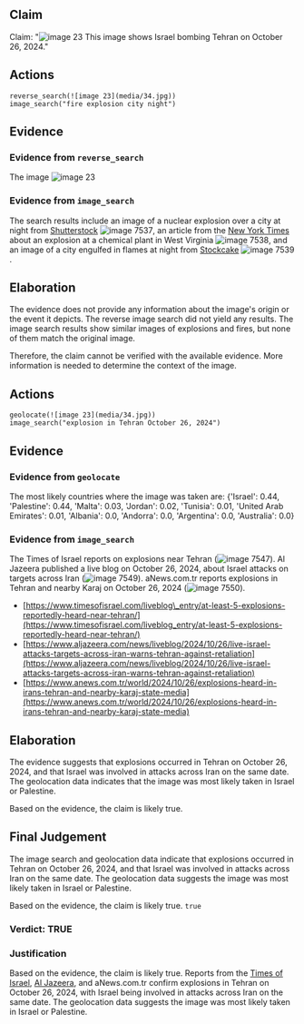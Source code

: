 ## Claim
Claim: "![image 23](media/34.jpg) This image shows Israel bombing Tehran on October 26, 2024."

## Actions
```
reverse_search(![image 23](media/34.jpg))
image_search("fire explosion city night")
```

## Evidence
### Evidence from `reverse_search`
The image ![image 23](media/34.jpg)

### Evidence from `image_search`
The search results include an image of a nuclear explosion over a city at night from [Shutterstock](https://www.shutterstock.com/image-photo/nuclear-explosion-city-night-739253215) ![image 7537](media/2025-08-29_21-56-1756504575-512270.jpg), an article from the [New York Times](https://www.nytimes.com/2020/12/09/us/west-virginia-explosion.html) about an explosion at a chemical plant in West Virginia ![image 7538](media/2025-08-29_21-56-1756504575-716637.jpg), and an image of a city engulfed in flames at night from [Stockcake](https://stockcake.com/i/city-engulfed-flames_1034836_127136) ![image 7539](media/2025-08-29_21-56-1756504576-018835.jpg).


## Elaboration
The evidence does not provide any information about the image's origin or the event it depicts. The reverse image search did not yield any results. The image search results show similar images of explosions and fires, but none of them match the original image.

Therefore, the claim cannot be verified with the available evidence. More information is needed to determine the context of the image.


## Actions
```
geolocate(![image 23](media/34.jpg))
image_search("explosion in Tehran October 26, 2024")
```

## Evidence
### Evidence from `geolocate`
The most likely countries where the image was taken are: {'Israel': 0.44, 'Palestine': 0.44, 'Malta': 0.03, 'Jordan': 0.02, 'Tunisia': 0.01, 'United Arab Emirates': 0.01, 'Albania': 0.0, 'Andorra': 0.0, 'Argentina': 0.0, 'Australia': 0.0}

### Evidence from `image_search`
The Times of Israel reports on explosions near Tehran (![image 7547](media/2025-08-29_21-56-1756504600-951732.jpg)). Al Jazeera published a live blog on October 26, 2024, about Israel attacks on targets across Iran (![image 7549](media/2025-08-29_21-56-1756504601-297090.jpg)). aNews.com.tr reports explosions in Tehran and nearby Karaj on October 26, 2024 (![image 7550](media/2025-08-29_21-56-1756504601-730018.jpg)).

*   [https://www.timesofisrael.com/liveblog\_entry/at-least-5-explosions-reportedly-heard-near-tehran/](https://www.timesofisrael.com/liveblog_entry/at-least-5-explosions-reportedly-heard-near-tehran/)
*   [https://www.aljazeera.com/news/liveblog/2024/10/26/live-israel-attacks-targets-across-iran-warns-tehran-against-retaliation](https://www.aljazeera.com/news/liveblog/2024/10/26/live-israel-attacks-targets-across-iran-warns-tehran-against-retaliation)
*   [https://www.anews.com.tr/world/2024/10/26/explosions-heard-in-irans-tehran-and-nearby-karaj-state-media](https://www.anews.com.tr/world/2024/10/26/explosions-heard-in-irans-tehran-and-nearby-karaj-state-media)


## Elaboration
The evidence suggests that explosions occurred in Tehran on October 26, 2024, and that Israel was involved in attacks across Iran on the same date. The geolocation data indicates that the image was most likely taken in Israel or Palestine.

Based on the evidence, the claim is likely true.


## Final Judgement
The image search and geolocation data indicate that explosions occurred in Tehran on October 26, 2024, and that Israel was involved in attacks across Iran on the same date. The geolocation data suggests the image was most likely taken in Israel or Palestine.

Based on the evidence, the claim is likely true. `true`

### Verdict: TRUE

### Justification
Based on the evidence, the claim is likely true. Reports from the [Times of Israel](https://www.timesofisrael.com/liveblog_entry/at-least-5-explosions-reportedly-heard-near-tehran/), [Al Jazeera](https://www.aljazeera.com/news/liveblog/2024/10/26/live-israel-attacks-targets-across-iran-warns-tehran-against-retaliation), and aNews.com.tr confirm explosions in Tehran on October 26, 2024, with Israel being involved in attacks across Iran on the same date. The geolocation data suggests the image was most likely taken in Israel or Palestine.
